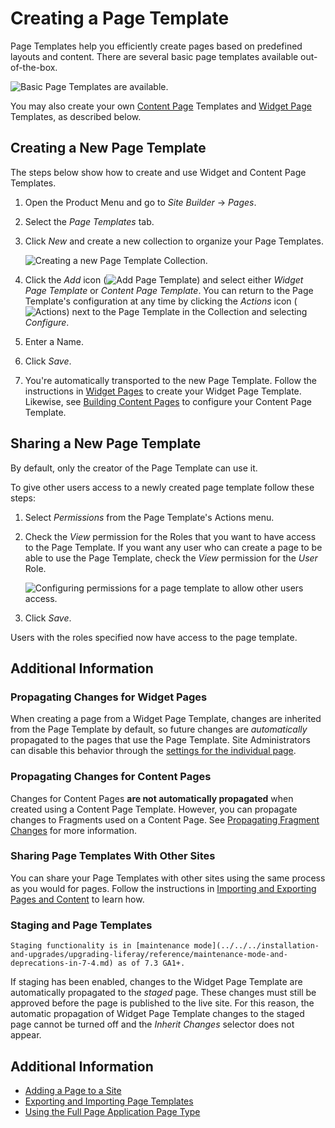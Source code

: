 # Creating a Page Template

Page Templates help you efficiently create pages based on predefined layouts and content. There are several basic page templates available out-of-the-box.

![Basic Page Templates are available.](./creating-a-page-template/images/01.png)

You may also create your own [Content Page](../building-and-managing-content-pages/content-pages-overview.md) Templates and [Widget Page](../understanding-pages/understanding-pages.md#widget-pages) Templates, as described below.

## Creating a New Page Template

The steps below show how to create and use Widget and Content Page Templates.

1. Open the Product Menu and go to *Site Builder* &rarr; *Pages*.

1. Select the *Page Templates* tab.

1. Click *New* and create a new collection to organize your Page Templates.

    ![Creating a new Page Template Collection.](./creating-a-page-template/images/02.png)

1. Click the *Add* icon (![Add Page Template](../../../images/icon-add.png)) and select either *Widget Page Template* or *Content Page Template*. You can return to the Page Template's configuration at any time by clicking the *Actions* icon (![Actions](../../../images/icon-actions.png)) next to the Page Template in the Collection and selecting *Configure*.

1. Enter a Name.

1. Click *Save*.

1. You're automatically transported to the new Page Template. Follow the instructions in [Widget Pages](../understanding-pages/understanding-pages.md#widget-pages) to create your Widget Page Template. Likewise, see [Building Content Pages](../building-and-managing-content-pages/adding-elements-to-content-pages.md) to configure your Content Page Template.

## Sharing a New Page Template

By default, only the creator of the Page Template can use it.

To give other users access to a newly created page template follow these steps:

1. Select *Permissions* from the Page Template's Actions menu.
1. Check the *View* permission for the Roles that you want to have access to the Page Template. If you want any user who can create a page to be able to use the Page Template, check the *View* permission for the *User* Role.

    ![Configuring permissions for a page template to allow other users access.](./creating-a-page-template/images/03.png)

1. Click *Save*.

Users with the roles specified now have access to the page template.

## Additional Information

### Propagating Changes for Widget Pages

When creating a page from a Widget Page Template, changes are inherited from the Page Template by default, so future changes are *automatically* propagated to the pages that use the Page Template. Site Administrators can disable this behavior through the [settings for the individual page](../page-settings/configuring-individual-pages.md#general).

### Propagating Changes for Content Pages

Changes for Content Pages **are not automatically propagated** when created using a Content Page Template. However, you can propagate changes to Fragments used on a Content Page. See [Propagating Fragment Changes](../../displaying-content/using-fragments/propagating-fragment-changes.md) for more information.

### Sharing Page Templates With Other Sites

You can share your Page Templates with other sites using the same process as you would for pages. Follow the instructions in [Importing and Exporting Pages and Content](../../building-sites/importing-exporting-pages-and-content.md) to learn how.

### Staging and Page Templates

```{important}
Staging functionality is in [maintenance mode](../../../installation-and-upgrades/upgrading-liferay/reference/maintenance-mode-and-deprecations-in-7-4.md) as of 7.3 GA1+.
```

If staging has been enabled, changes to the Widget Page Template are automatically propagated to the *staged* page. These changes must still be approved before the page is published to the live site. For this reason, the automatic propagation of Widget Page Template changes to the staged page cannot be turned off and the *Inherit Changes* selector does not appear.

## Additional Information

- [Adding a Page to a Site](./adding-a-page-to-a-site.md)
- [Exporting and Importing Page Templates](./exporting-and-importing-page-templates.md)
- [Using the Full Page Application Page Type](./using-the-full-page-application-page-type.md)
